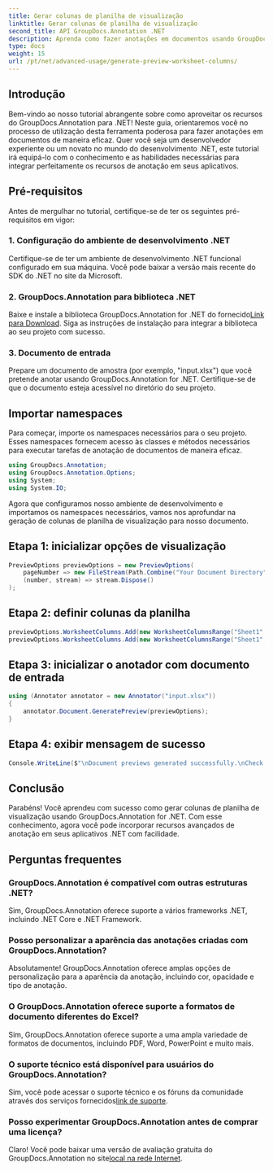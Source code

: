```yaml
---
title: Gerar colunas de planilha de visualização
linktitle: Gerar colunas de planilha de visualização
second_title: API GroupDocs.Annotation .NET
description: Aprenda como fazer anotações em documentos usando GroupDocs.Annotation for .NET. Tutorial passo a passo para desenvolvedores .NET. Aprimore seus aplicativos.
type: docs
weight: 15
url: /pt/net/advanced-usage/generate-preview-worksheet-columns/
---
```

## Introdução
Bem-vindo ao nosso tutorial abrangente sobre como aproveitar os recursos do GroupDocs.Annotation para .NET! Neste guia, orientaremos você no processo de utilização desta ferramenta poderosa para fazer anotações em documentos de maneira eficaz. Quer você seja um desenvolvedor experiente ou um novato no mundo do desenvolvimento .NET, este tutorial irá equipá-lo com o conhecimento e as habilidades necessárias para integrar perfeitamente os recursos de anotação em seus aplicativos.
## Pré-requisitos
Antes de mergulhar no tutorial, certifique-se de ter os seguintes pré-requisitos em vigor:
### 1. Configuração do ambiente de desenvolvimento .NET
Certifique-se de ter um ambiente de desenvolvimento .NET funcional configurado em sua máquina. Você pode baixar a versão mais recente do SDK do .NET no site da Microsoft.
### 2. GroupDocs.Annotation para biblioteca .NET
 Baixe e instale a biblioteca GroupDocs.Annotation for .NET do fornecido[Link para Download](https://releases.groupdocs.com/annotation/net/). Siga as instruções de instalação para integrar a biblioteca ao seu projeto com sucesso.
### 3. Documento de entrada
Prepare um documento de amostra (por exemplo, "input.xlsx") que você pretende anotar usando GroupDocs.Annotation for .NET. Certifique-se de que o documento esteja acessível no diretório do seu projeto.

## Importar namespaces
Para começar, importe os namespaces necessários para o seu projeto. Esses namespaces fornecem acesso às classes e métodos necessários para executar tarefas de anotação de documentos de maneira eficaz.

```csharp
using GroupDocs.Annotation;
using GroupDocs.Annotation.Options;
using System;
using System.IO;
```

Agora que configuramos nosso ambiente de desenvolvimento e importamos os namespaces necessários, vamos nos aprofundar na geração de colunas de planilha de visualização para nosso documento.
## Etapa 1: inicializar opções de visualização
```csharp
PreviewOptions previewOptions = new PreviewOptions(
    pageNumber => new FileStream(Path.Combine("Your Document Directory", $"cells_page{pageNumber}.png"), FileMode.Create),
    (number, stream) => stream.Dispose()
);
```
## Etapa 2: definir colunas da planilha
```csharp
previewOptions.WorksheetColumns.Add(new WorksheetColumnsRange("Sheet1", 2, 3));
previewOptions.WorksheetColumns.Add(new WorksheetColumnsRange("Sheet1", 1, 1));
```
## Etapa 3: inicializar o anotador com documento de entrada
```csharp
using (Annotator annotator = new Annotator("input.xlsx"))
{
    annotator.Document.GeneratePreview(previewOptions);
}
```
## Etapa 4: exibir mensagem de sucesso
```csharp
Console.WriteLine($"\nDocument previews generated successfully.\nCheck output in {"Your Document Directory"}.");
```

## Conclusão
Parabéns! Você aprendeu com sucesso como gerar colunas de planilha de visualização usando GroupDocs.Annotation for .NET. Com esse conhecimento, agora você pode incorporar recursos avançados de anotação em seus aplicativos .NET com facilidade.
## Perguntas frequentes
### GroupDocs.Annotation é compatível com outras estruturas .NET?
Sim, GroupDocs.Annotation oferece suporte a vários frameworks .NET, incluindo .NET Core e .NET Framework.
### Posso personalizar a aparência das anotações criadas com GroupDocs.Annotation?
Absolutamente! GroupDocs.Annotation oferece amplas opções de personalização para a aparência da anotação, incluindo cor, opacidade e tipo de anotação.
### O GroupDocs.Annotation oferece suporte a formatos de documento diferentes do Excel?
Sim, GroupDocs.Annotation oferece suporte a uma ampla variedade de formatos de documentos, incluindo PDF, Word, PowerPoint e muito mais.
### O suporte técnico está disponível para usuários do GroupDocs.Annotation?
 Sim, você pode acessar o suporte técnico e os fóruns da comunidade através dos serviços fornecidos[link de suporte](https://forum.groupdocs.com/c/annotation/10).
### Posso experimentar GroupDocs.Annotation antes de comprar uma licença?
 Claro! Você pode baixar uma versão de avaliação gratuita do GroupDocs.Annotation no site[local na rede Internet](https://releases.groupdocs.com/).